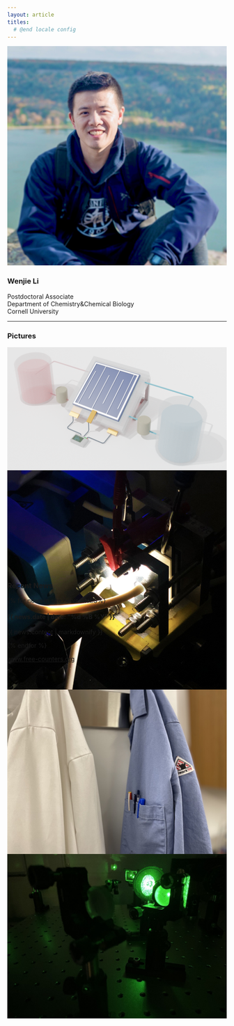 ```yaml
---
layout: article
titles:
  # @end locale config
---
```


<div class="item">
  <div class="item__image">
    <img class="image image--lg" src="/images/Picture_Wenjie.jpeg">  
  </div>
  <div class="item__content">
    <div class="item__header">
      <h3>Wenjie Li</h3>
    </div>
    <div class="item__description">
      <p>Postdoctoral Associate <br>
         Department of Chemistry&Chemical Biology <br>
         Cornell University
      </p>
    </div>
  </div>
</div>


___

### Pictures

<style>
  .swiper-demo {
    height: 500px;
  }
  .swiper-demo .swiper__slide {
    display: flex;
    align-items: center;
    justify-content: center;
    font-size: 3rem;
    color: #fff;
  }
  .swiper-demo--image .swiper__slide:nth-child(n) {
    background-color: #000000;
  }
</style>


<div class="swiper my-3 swiper-demo swiper-demo--image swiper-1">
  <div class="swiper__wrapper">
    <div class="swiper__slide"><img class="lightbox-ignore" src="/images/swiper/01.png"/></div>
    <div class="swiper__slide"><img class="lightbox-ignore" src="/images/swiper/02.png"/></div>
    <div class="swiper__slide"><img class="lightbox-ignore" src="/images/swiper/03.png"/></div>
    <div class="swiper__slide"><img class="lightbox-ignore" src="/images/swiper/04.png"/></div>
  </div>
  <div class="swiper__button swiper__button--prev fas fa-chevron-left"></div>
  <div class="swiper__button swiper__button--next fas fa-chevron-right"></div>
</div>

<script>
  {%- include scripts/lib/swiper.js -%}
  var SOURCES = window.TEXT_VARIABLES.sources;
  window.Lazyload.js(SOURCES.jquery, function() {
    $('.swiper-1').swiper();
  });
</script>

___

### Recent News
{% for news in site.news limit:3%}
  <h4 class="blogdate">{{ news.date | date: "%d %B %Y" }}</h4>
  <p>{{ news.content | markdownify }}</p>
{% endfor %}

 <a href='https://www.free-counters.org/'>www.free-counters.org</a> <script type='text/javascript' src='https://www.freevisitorcounters.com/auth.php?id=69199f2c7aa8ba53c095d003d753b0359a8994b5'></script>
<script type="text/javascript" src="https://www.freevisitorcounters.com/en/home/counter/829484/t/4"></script>
